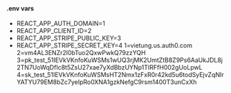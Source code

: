 #### .env vars

- REACT_APP_AUTH_DOMAIN=1
- REACT_APP_CLIENT_ID=2
- REACT_APP_STRIPE_PUBLIC_KEY=3
- REACT_APP_STRIPE_SECRET_KEY=4
1=vietung.us.auth0.com
2=vm4AL3ENZr2l0bTuo2QxwPwkQ79zzYQH
3=pk_test_51IEVkVKnfoKuWSMs1wUQ3rjMK2UmtZtB8Z9Ps6AaUkJDL8j2TN7UoWqDfIc8t5ZsU27xae7yXdBbzUYNp1TIRFfH002gUoLpwL
4=sk_test_51IEVkVKnfoKuWSMsHT2Nmx1zFxR0r42kd5u6todSyEjvZqNIrYATYU79EM8bZc7yeIpRo0XNA1gzkNefgC9rsm1400T3unCxXh
